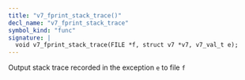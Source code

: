 ```yaml
---
title: "v7_fprint_stack_trace()"
decl_name: "v7_fprint_stack_trace"
symbol_kind: "func"
signature: |
  void v7_fprint_stack_trace(FILE *f, struct v7 *v7, v7_val_t e);
---
```


Output stack trace recorded in the exception `e` to file `f` 

